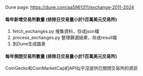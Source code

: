 Dune page: https://dune.com/aa5961311/exchange-2011-2024 
<br/>
<h4>每年新增交易所數量 (排除日交易量小於1百萬美元交易所)</h4>

1. fetch_exchanges.py 搜集資料，存成json檔
2. process_exchanges.py 整理篩選結果，存成resuit檔
3. 到Dune生成圖表


<h4>每年倒閉交易所數量 (排除日交易量小於1百萬美元交易所)</h4>

CoinGecko和CoinMarketCap的API似乎沒提供已關閉交易所的資訊
